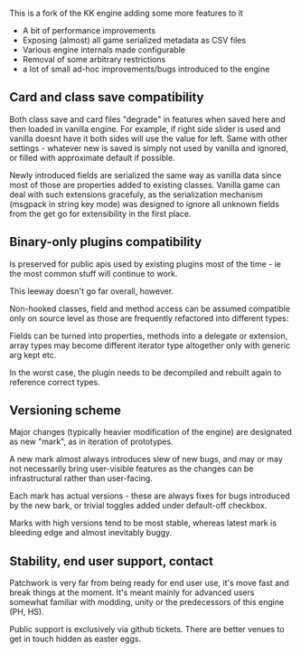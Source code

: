 This is a fork of the KK engine adding some more features to it

* A bit of performance improvements
* Exposing (almost) all game serialized metadata as CSV files
* Various engine internals made configurable
* Removal of some arbitrary restrictions
* a lot of small ad-hoc improvements/bugs introduced to the engine

## Card and class save compatibility

Both class save and card files "degrade" in features when saved here and then
loaded in vanilla engine. For example, if right side slider is used and vanilla
doesnt have it both sides will use the value for left. Same with other
settings - whatever new is saved is simply not used by vanilla and
ignored, or filled with approximate default if possible.

Newly introduced fields are serialized the same way as vanilla data since most
of those are properties added to existing classes. Vanilla game can deal with
such extensions gracefuly, as the serialization mechanism (msgpack in string
key mode) was designed to ignore all unknown fields from the get go for
extensibility in the first place.

## Binary-only plugins compatibility

Is preserved for public apis used by existing plugins most of the time - ie
the most common stuff will continue to work.

This leeway doesn't go far overall, however.

Non-hooked classes, field and method access can be assumed compatible only on
source level as those are frequently refactored into different types:

Fields can be turned into properties, methods into a delegate or extension,
array types may become different iterator type altogether only with generic arg
kept etc.

In the worst case, the plugin needs to be decompiled and rebuilt again
to reference correct types.

## Versioning scheme

Major changes (typically heavier modification of the engine) are designated as
new "mark", as in iteration of prototypes.

A new mark almost always introduces slew of new bugs, and may or may not
necessarily bring user-visible features as the changes can be infrastructural
rather than user-facing. 

Each mark has actual versions - these are always fixes for bugs introduced by
the new bark, or trivial toggles added under default-off checkbox.

Marks with high versions tend to be most stable, whereas latest mark is bleeding
edge and almost inevitably buggy.

## Stability, end user support, contact

Patchwork is very far from being ready for end user use, it's move fast and
break things at the moment. It's meant mainly for advanced users somewhat
familiar with modding, unity or the predecessors of this engine (PH, HS).

Public support is exclusively via github tickets. There are better venues to
get in touch hidden as easter eggs.


